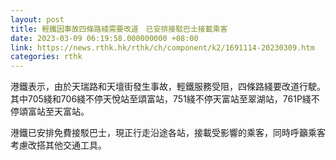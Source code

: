 ```yaml
---
layout: post
title: 輕鐵因事故四條路綫需要改道　已安排接駁巴士接載乘客
date: 2023-03-09 06:19:58.000000000 +08:00
link: https://news.rthk.hk/rthk/ch/component/k2/1691114-20230309.htm
categories: rthk
---
```


港鐵表示，由於天瑞路和天壇街發生事故，輕鐵服務受阻，四條路綫要改道行駛。其中705綫和706綫不停天悅站至頌富站，751綫不停天富站至翠湖站，761P綫不停頌富站至天富站。

港鐵已安排免費接駁巴士，現正行走沿途各站，接載受影響的乘客，同時呼籲乘客考慮改搭其他交通工具。
